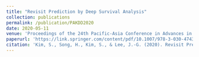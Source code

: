 ```yaml
---
title: "Revisit Prediction by Deep Survival Analysis"
collection: publications
permalink: /publication/PAKDD2020
date: 2020-05-11
venue: 'Proceedings of the 24th Pacific-Asia Conference in Advances in Knowledge Discovery and Data Mining, 2, 514–526.'
paperurl: 'https://link.springer.com/content/pdf/10.1007/978-3-030-47436-2_39.pdf'
citation: 'Kim, S., Song, H., Kim, S., & Lee, J.-G. (2020). Revisit Prediction by Deep Survival Analysis. Proceedings of the 24th Pacific-Asia Conference in Advances in Knowledge Discovery and Data Mining, 2, 514-526.'
---
```

